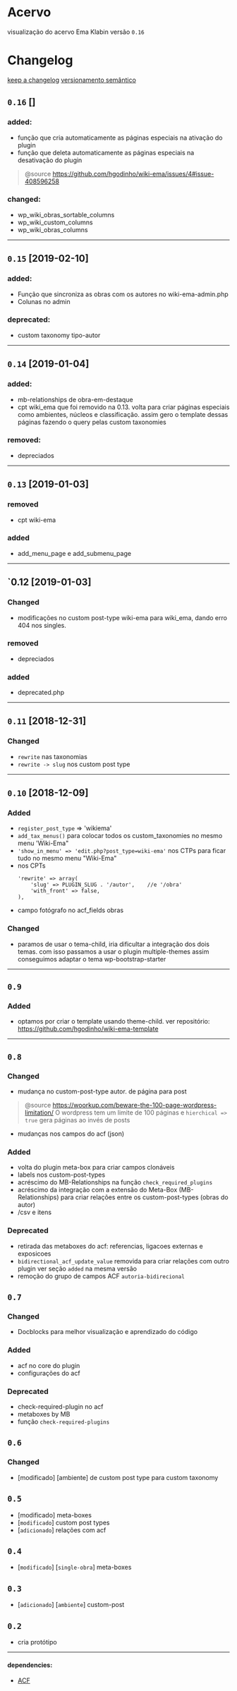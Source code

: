 # Acervo

visualização do acervo Ema Klabin
versão `0.16`

# Changelog

[keep a changelog](https://keepachangelog.com/en/1.0.0/)
[versionamento semântico](https://semver.org/lang/pt-BR/)


## `0.16` []
### added: 
- função que cria automaticamente as páginas especiais na ativação do plugin 
- função que deleta automaticamente as páginas especiais na desativação do plugin
> @source https://github.com/hgodinho/wiki-ema/issues/4#issue-408596258

### changed:
- wp_wiki_obras_sortable_columns
- wp_wiki_custom_columns
- wp_wiki_obras_columns

***
## `0.15` [2019-02-10]
### added:
- Função que sincroniza as obras com os autores no wiki-ema-admin.php
- Colunas no admin

### deprecated:
- custom taxonomy tipo-autor

***
## `0.14` [2019-01-04]
### added:
- mb-relationships de obra-em-destaque
- cpt wiki_ema que foi removido na 0.13. volta para criar páginas especiais como ambientes, núcleos e classificação. assim gero o template dessas páginas fazendo o query pelas custom taxonomies

### removed:
- depreciados

***
## `0.13` [2019-01-03]
### removed
- cpt wiki-ema

### added
- add_menu_page e add_submenu_page


***
## `0.12 [2019-01-03]
### Changed
- modificações no custom post-type wiki-ema para wiki_ema, dando erro 404 nos singles.

### removed
- depreciados

### added
- deprecated.php

***
## `0.11` [2018-12-31]

### Changed
- `rewrite` nas taxonomias
- `rewrite -> slug` nos custom post type

***
## `0.10` [2018-12-09]

### Added

- `register_post_type` => 'wikiema'
- `add_tax_menus()` para colocar todos os custom_taxonomies no mesmo menu 'Wiki-Ema"
- `'show_in_menu' => 'edit.php?post_type=wiki-ema'` nos CTPs para ficar tudo no mesmo menu "Wiki-Ema"
- nos CPTs
    ```
    'rewrite' => array(
        'slug' => PLUGIN_SLUG . '/autor',    //e '/obra'
        'with_front' => false,
    ),
    ```
- campo fotógrafo no acf_fields obras

### Changed

- paramos de usar o tema-child, iria dificultar a integração dos dois temas. com isso passamos a usar o plugin multiple-themes assim conseguimos adaptar o tema wp-bootstrap-starter



***
## `0.9`
### Added
- optamos por criar o template usando theme-child. ver repositório: https://github.com/hgodinho/wiki-ema-template


***
## `0.8`
### Changed
- mudança no custom-post-type autor. de página para post
> @source https://woorkup.com/beware-the-100-page-wordpress-limitation/
> O wordpress tem um limite de 100 páginas e
> `hierchical => true` gera páginas ao invés de posts

- mudanças nos campos do acf (json)

### Added
- volta do plugin meta-box para criar campos clonáveis
- labels nos custom-post-types
- acréscimo do MB-Relationships na função `check_required_plugins`
- acréscimo da integração com a extensão do Meta-Box (MB-Relationships) para criar relações entre os custom-post-types (obras do autor)
- /csv e itens

### Deprecated
- retirada das metaboxes do acf: referencias, ligacoes externas e exposicoes
- `bidirectional_acf_update_value` removida para criar relações com outro plugin ver seção `added` na mesma versão
- remoção do grupo de campos ACF `autoria-bidirecional`


## `0.7`
### Changed
- Docblocks para melhor visualização e aprendizado do código

### Added
- acf no core do plugin
- configurações do acf

### Deprecated
- check-required-plugin no acf
- metaboxes by MB
- função `check-required-plugins`


## `0.6`
### Changed
- [modificado] [ambiente] de custom post type para custom taxonomy


## `0.5`
- [modificado] meta-boxes
- [`modificado`] custom post types
- [`adicionado`] relações com acf


## `0.4`
- [`modificado`] [`single-obra`] meta-boxes


## `0.3`
- [`adicionado`] [`ambiente`] custom-post


## `0.2`
- cria protótipo


***
#### dependencies:
- [ACF](https://www.advancedcustomfields.com/)
```
